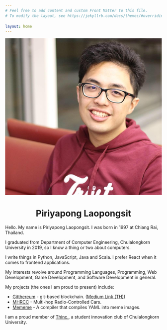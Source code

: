 ```yaml
---
# Feel free to add content and custom Front Matter to this file.
# To modify the layout, see https://jekyllrb.com/docs/themes/#overriding-theme-defaults

layout: home
---
```

<link rel="stylesheet" href="/css/styles.css">
<center>
    <img src="/assets/profile.jpg" class="home-profile-img">
    <h1>Piriyapong Laopongsit</h1>
</center>

Hello. My name is Piriyapong Laopongsit. I was born in 1997 at Chiang Rai, Thailand.

I graduated from Department of Computer Engineering, Chulalongkorn University in 2019,
so I know a thing or two about computers.

I write things in Python, JavaScript, Java and Scala. I prefer React when it comes to
frontend applications.

My interests revolve around Programming Languages, Programming, Web Development,
Game Development, and Software Development in general.

My projects (the ones I am proud to present) include:
 - [Gitthereum](https://github.com/gitthereum/gitthereum) - git-based blockchain.
 ([Medium Link (TH)](https://medium.com/@peawyoyoyin/gitthereum-transforming-git-into-a-working-blockchain-538df6617ac6))
 - [MHRCC](https://github.com/blead/mhrcc) - Multi-hop Radio-Controlled Cars.
 - [Mememe](https://github.com/mememe-org/core) - A compiler that compiles YAML into meme images.

I am a proud member of [Thinc.](https://www.thinc.in.th), a student innovation club of Chulalongkorn University.